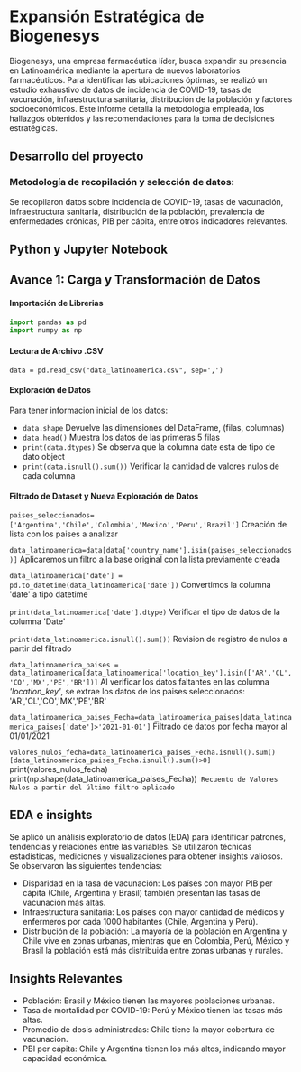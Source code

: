 # Expansión Estratégica de Biogenesys

Biogenesys, una empresa farmacéutica líder, busca expandir su presencia en Latinoamérica mediante la apertura de nuevos laboratorios farmacéuticos. Para identificar las ubicaciones óptimas, se realizó un estudio exhaustivo de datos de incidencia de COVID-19, tasas de vacunación, infraestructura sanitaria, distribución de la población y factores socioeconómicos. Este informe detalla la metodología empleada, los hallazgos obtenidos y las recomendaciones para la toma de decisiones estratégicas.


## Desarrollo del proyecto
### Metodología de recopilación y selección de datos:
Se recopilaron datos sobre incidencia de COVID-19, tasas de vacunación, infraestructura sanitaria, distribución de la población, prevalencia de enfermedades crónicas, PIB per cápita, entre otros indicadores relevantes.

## Python y Jupyter Notebook

## **Avance 1**: Carga y Transformación de Datos
#### Importación de Librerias

```javascript
import pandas as pd
import numpy as np
```

#### Lectura de Archivo .CSV
 `data = pd.read_csv("data_latinoamerica.csv", sep=',')`


#### Exploración de Datos
Para tener informacion inicial de los datos:
- `data.shape` Devuelve las dimensiones del DataFrame, (filas, columnas)
- `data.head()` Muestra los datos de las primeras 5 filas
- `print(data.dtypes)` Se observa que la columna date esta de tipo de dato object 
- `print(data.isnull().sum())` Verificar la cantidad de valores nulos de cada columna

#### Filtrado de Dataset y Nueva Exploración de Datos

`paises_seleccionados=['Argentina','Chile','Colombia','Mexico','Peru','Brazil']`  Creación de lista con los paises a analizar

`data_latinoamerica=data[data['country_name'].isin(paises_seleccionados)]` Aplicaremos un filtro a la base original con la lista previamente creada

`data_latinoamerica['date'] = pd.to_datetime(data_latinoamerica['date'])` Convertimos la columna 'date' a tipo datetime

`print(data_latinoamerica['date'].dtype)` Verificar el tipo de datos de la columna 'Date'

`print(data_latinoamerica.isnull().sum())` Revision de registro de nulos a partir del filtrado

`data_latinoamerica_paises = data_latinoamerica[data_latinoamerica['location_key'].isin(['AR','CL','CO','MX','PE','BR'])]` Al verificar los datos faltantes en las columna *'location_key'*, se extrae los datos de los paises seleccionados: 'AR','CL','CO','MX','PE','BR'

`data_latinoamerica_paises_Fecha=data_latinoamerica_paises[data_latinoamerica_paises['date']>'2021-01-01']` Filtrado de datos por fecha mayor al 01/01/2021

`valores_nulos_fecha=data_latinoamerica_paises_Fecha.isnull().sum()[data_latinoamerica_paises_Fecha.isnull().sum()>0]
`print(valores_nulos_fecha)`
`print(np.shape(data_latinoamerica_paises_Fecha))` Recuento de Valores Nulos a partir del último filtro aplicado`

## EDA e insights
Se aplicó un análisis exploratorio de datos (EDA) para identificar patrones, tendencias y relaciones entre las variables. Se utilizaron técnicas estadísticas, mediciones y visualizaciones para obtener insights valiosos. Se observaron las siguientes tendencias:
- Disparidad en la tasa de vacunación: Los países con mayor PIB per cápita (Chile, Argentina y Brasil) también presentan las tasas de vacunación más altas.
- Infraestructura sanitaria: Los países con mayor cantidad de médicos y enfermeros por cada 1000 habitantes (Chile, Argentina y Perú).
- Distribución de la población: La mayoría de la población en Argentina y Chile vive en zonas urbanas, mientras que en Colombia, Perú, México y Brasil la población está más distribuida entre zonas urbanas y rurales.


## Insights Relevantes
- Población: Brasil y México tienen las mayores poblaciones urbanas.
- Tasa de mortalidad por COVID-19: Perú y México tienen las tasas más altas.
- Promedio de dosis administradas: Chile tiene la mayor cobertura de vacunación.
- PBI per cápita: Chile y Argentina tienen los más altos, indicando mayor capacidad económica.


